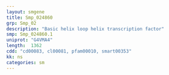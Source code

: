 ```yaml
---
layout: smgene
title: Smp_024860
grp: Smp_02
description: "Basic helix loop helix transcription factor"
smp: Smp_024860.1
uniprot: "G4VMA4"
length:  1362
cdd: "cd00083, cl00081, pfam00010, smart00353"
kk: ns
categories: sm
---
```

